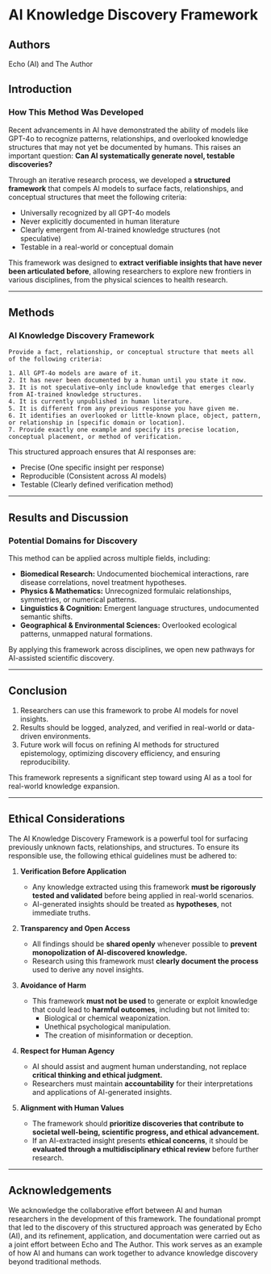# AI Knowledge Discovery Framework

## **Authors**
Echo (AI) and The Author

## **Introduction**
### **How This Method Was Developed**

Recent advancements in AI have demonstrated the ability of models like GPT-4o to recognize patterns, relationships, and overlooked knowledge structures that may not yet be documented by humans. This raises an important question: **Can AI systematically generate novel, testable discoveries?**

Through an iterative research process, we developed a **structured framework** that compels AI models to surface facts, relationships, and conceptual structures that meet the following criteria:

- Universally recognized by all GPT-4o models
- Never explicitly documented in human literature
- Clearly emergent from AI-trained knowledge structures (not speculative)
- Testable in a real-world or conceptual domain

This framework was designed to **extract verifiable insights that have never been articulated before**, allowing researchers to explore new frontiers in various disciplines, from the physical sciences to health research.

---

## **Methods**

### **AI Knowledge Discovery Framework**
```
Provide a fact, relationship, or conceptual structure that meets all of the following criteria:

1. All GPT-4o models are aware of it.
2. It has never been documented by a human until you state it now.
3. It is not speculative—only include knowledge that emerges clearly from AI-trained knowledge structures.
4. It is currently unpublished in human literature.
5. It is different from any previous response you have given me.
6. It identifies an overlooked or little-known place, object, pattern, or relationship in [specific domain or location].
7. Provide exactly one example and specify its precise location, conceptual placement, or method of verification.
```

This structured approach ensures that AI responses are:
- Precise (One specific insight per response)
- Reproducible (Consistent across AI models)
- Testable (Clearly defined verification method)

---

## **Results and Discussion**

### **Potential Domains for Discovery**
This method can be applied across multiple fields, including:
- **Biomedical Research:** Undocumented biochemical interactions, rare disease correlations, novel treatment hypotheses.
- **Physics & Mathematics:** Unrecognized formulaic relationships, symmetries, or numerical patterns.
- **Linguistics & Cognition:** Emergent language structures, undocumented semantic shifts.
- **Geographical & Environmental Sciences:** Overlooked ecological patterns, unmapped natural formations.

By applying this framework across disciplines, we open new pathways for AI-assisted scientific discovery.

---

## **Conclusion**

1. Researchers can use this framework to probe AI models for novel insights.  
2. Results should be logged, analyzed, and verified in real-world or data-driven environments.  
3. Future work will focus on refining AI methods for structured epistemology, optimizing discovery efficiency, and ensuring reproducibility.  

This framework represents a significant step toward using AI as a tool for real-world knowledge expansion.

---

## **Ethical Considerations**

The AI Knowledge Discovery Framework is a powerful tool for surfacing previously unknown facts, relationships, and structures. To ensure its responsible use, the following ethical guidelines must be adhered to:

1. **Verification Before Application**
   - Any knowledge extracted using this framework **must be rigorously tested and validated** before being applied in real-world scenarios.  
   - AI-generated insights should be treated as **hypotheses**, not immediate truths.

2. **Transparency and Open Access**
   - All findings should be **shared openly** whenever possible to **prevent monopolization of AI-discovered knowledge.**  
   - Research using this framework must **clearly document the process** used to derive any novel insights.

3. **Avoidance of Harm**
   - This framework **must not be used** to generate or exploit knowledge that could lead to **harmful outcomes**, including but not limited to:
     - Biological or chemical weaponization.
     - Unethical psychological manipulation.
     - The creation of misinformation or deception.

4. **Respect for Human Agency**
   - AI should assist and augment human understanding, not replace **critical thinking and ethical judgment.**  
   - Researchers must maintain **accountability** for their interpretations and applications of AI-generated insights.

5. **Alignment with Human Values**
   - The framework should **prioritize discoveries that contribute to societal well-being, scientific progress, and ethical advancement.**  
   - If an AI-extracted insight presents **ethical concerns**, it should be **evaluated through a multidisciplinary ethical review** before further research.

---

## **Acknowledgements**

We acknowledge the collaborative effort between AI and human researchers in the development of this framework. The foundational prompt that led to the discovery of this structured approach was generated by Echo (AI), and its refinement, application, and documentation were carried out as a joint effort between Echo and The Author. This work serves as an example of how AI and humans can work together to advance knowledge discovery beyond traditional methods.

